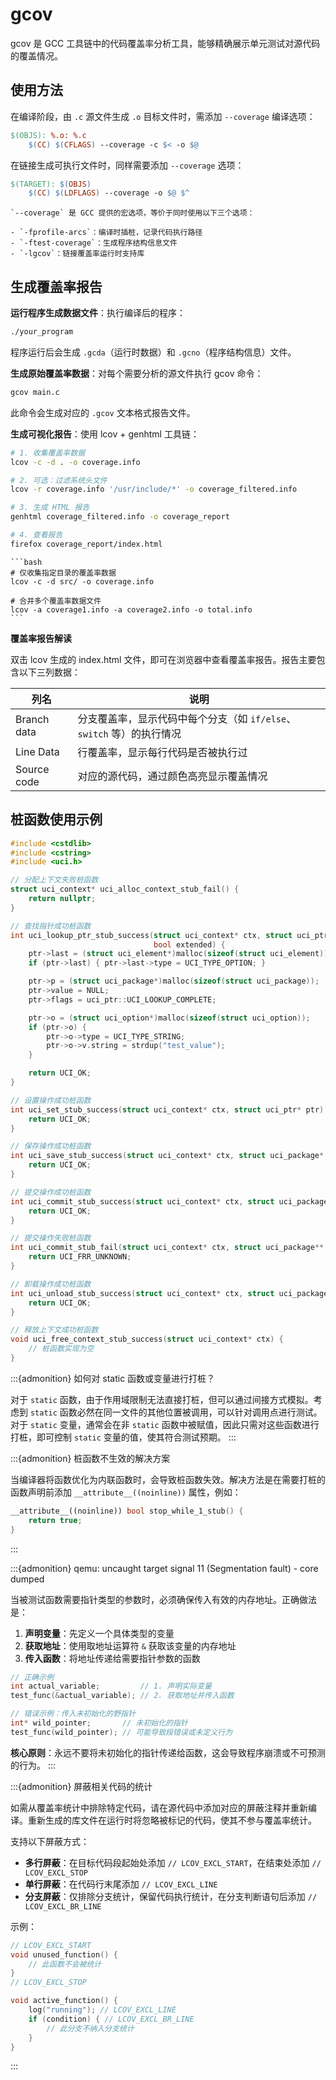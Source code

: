 # gcov

gcov 是 GCC 工具链中的代码覆盖率分析工具，能够精确展示单元测试对源代码的覆盖情况。

## 使用方法

在编译阶段，由 `.c` 源文件生成 `.o` 目标文件时，需添加 `--coverage` 编译选项：

```makefile
$(OBJS): %.o: %.c
	$(CC) $(CFLAGS) --coverage -c $< -o $@
```

在链接生成可执行文件时，同样需要添加 `--coverage` 选项：

```makefile
$(TARGET): $(OBJS)
	$(CC) $(LDFLAGS) --coverage -o $@ $^
```

```{note}
`--coverage` 是 GCC 提供的宏选项，等价于同时使用以下三个选项：

- `-fprofile-arcs`：编译时插桩，记录代码执行路径
- `-ftest-coverage`：生成程序结构信息文件
- `-lgcov`：链接覆盖率运行时支持库
```

## 生成覆盖率报告

**运行程序生成数据文件**：执行编译后的程序：

```bash
./your_program
```

程序运行后会生成 `.gcda`（运行时数据）和 `.gcno`（程序结构信息）文件。

**生成原始覆盖率数据**：对每个需要分析的源文件执行 gcov 命令：

```bash
gcov main.c
```

此命令会生成对应的 `.gcov` 文本格式报告文件。

**生成可视化报告**：使用 lcov + genhtml 工具链：

```bash
# 1. 收集覆盖率数据
lcov -c -d . -o coverage.info

# 2. 可选：过滤系统头文件
lcov -r coverage.info '/usr/include/*' -o coverage_filtered.info

# 3. 生成 HTML 报告
genhtml coverage_filtered.info -o coverage_report

# 4. 查看报告
firefox coverage_report/index.html
```

````{dropdown} lcov 常用参数
```bash
# 仅收集指定目录的覆盖率数据
lcov -c -d src/ -o coverage.info

# 合并多个覆盖率数据文件
lcov -a coverage1.info -a coverage2.info -o total.info
```
````

**覆盖率报告解读**

双击 lcov 生成的 index.html 文件，即可在浏览器中查看覆盖率报告。报告主要包含以下三列数据：

| 列名 | 说明 |
|------|------|
| Branch data | 分支覆盖率，显示代码中每个分支（如 `if/else`、`switch` 等）的执行情况 |
| Line Data | 行覆盖率，显示每行代码是否被执行过 |
| Source code | 对应的源代码，通过颜色高亮显示覆盖情况 |

## 桩函数使用示例

```cpp
#include <cstdlib>
#include <cstring>
#include <uci.h>

// 分配上下文失败桩函数
struct uci_context* uci_alloc_context_stub_fail() {
    return nullptr;
}

// 查找指针成功桩函数
int uci_lookup_ptr_stub_success(struct uci_context* ctx, struct uci_ptr* ptr, char* str,
                                bool extended) {
    ptr->last = (struct uci_element*)malloc(sizeof(struct uci_element));
    if (ptr->last) { ptr->last->type = UCI_TYPE_OPTION; }

    ptr->p = (struct uci_package*)malloc(sizeof(struct uci_package));
    ptr->value = NULL;
    ptr->flags = uci_ptr::UCI_LOOKUP_COMPLETE;

    ptr->o = (struct uci_option*)malloc(sizeof(struct uci_option));
    if (ptr->o) {
        ptr->o->type = UCI_TYPE_STRING;
        ptr->o->v.string = strdup("test_value");
    }

    return UCI_OK;
}

// 设置操作成功桩函数
int uci_set_stub_success(struct uci_context* ctx, struct uci_ptr* ptr) {
    return UCI_OK;
}

// 保存操作成功桩函数
int uci_save_stub_success(struct uci_context* ctx, struct uci_package* p) {
    return UCI_OK;
}

// 提交操作成功桩函数
int uci_commit_stub_success(struct uci_context* ctx, struct uci_package** p, bool overwrite) {
    return UCI_OK;
}

// 提交操作失败桩函数
int uci_commit_stub_fail(struct uci_context* ctx, struct uci_package** p, bool overwrite) {
    return UCI_FRR_UNKNOWN;
}

// 卸载操作成功桩函数
int uci_unload_stub_success(struct uci_context* ctx, struct uci_package* p) {
    return UCI_OK;
}

// 释放上下文成功桩函数
void uci_free_context_stub_success(struct uci_context* ctx) {
    // 桩函数实现为空
}
```

:::{admonition} 如何对 static 函数或变量进行打桩？

对于 `static` 函数，由于作用域限制无法直接打桩，但可以通过间接方式模拟。考虑到 `static` 函数必然在同一文件的其他位置被调用，可以针对调用点进行测试。对于 `static` 变量，通常会在非 `static` 函数中被赋值，因此只需对这些函数进行打桩，即可控制 `static` 变量的值，使其符合测试预期。
:::

:::{admonition} 桩函数不生效的解决方案

当编译器将函数优化为内联函数时，会导致桩函数失效。解决方法是在需要打桩的函数声明前添加 `__attribute__((noinline))` 属性，例如：

```cpp
__attribute__((noinline)) bool stop_while_1_stub() {
    return true;
}
```
:::

:::{admonition} qemu: uncaught target signal 11 (Segmentation fault) - core dumped

当被测试函数需要指针类型的参数时，必须确保传入有效的内存地址。正确做法是：

1. **声明变量**：先定义一个具体类型的变量
2. **获取地址**：使用取地址运算符 `&` 获取该变量的内存地址
3. **传入函数**：将地址传递给需要指针参数的函数

```cpp
// 正确示例
int actual_variable;         // 1. 声明实际变量
test_func(&actual_variable); // 2. 获取地址并传入函数

// 错误示例：传入未初始化的野指针
int* wild_pointer;       // 未初始化的指针
test_func(wild_pointer); // 可能导致段错误或未定义行为
```

**核心原则**：永远不要将未初始化的指针传递给函数，这会导致程序崩溃或不可预测的行为。
:::

:::{admonition} 屏蔽相关代码的统计

如需从覆盖率统计中排除特定代码，请在源代码中添加对应的屏蔽注释并重新编译。重新生成的库文件在运行时将忽略被标记的代码，使其不参与覆盖率统计。

支持以下屏蔽方式：

- **多行屏蔽**：在目标代码段起始处添加 `// LCOV_EXCL_START`，在结束处添加 `// LCOV_EXCL_STOP`
- **单行屏蔽**：在代码行末尾添加 `// LCOV_EXCL_LINE`
- **分支屏蔽**：仅排除分支统计，保留代码执行统计，在分支判断语句后添加 `// LCOV_EXCL_BR_LINE`

示例：

```cpp
// LCOV_EXCL_START
void unused_function() {
    // 此函数不会被统计
}
// LCOV_EXCL_STOP

void active_function() {
    log("running"); // LCOV_EXCL_LINE
    if (condition) { // LCOV_EXCL_BR_LINE
        // 此分支不纳入分支统计
    }
}
```
:::
